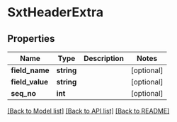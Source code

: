 # SxtHeaderExtra

## Properties
Name | Type | Description | Notes
------------ | ------------- | ------------- | -------------
**field_name** | **string** |  | [optional] 
**field_value** | **string** |  | [optional] 
**seq_no** | **int** |  | [optional] 

[[Back to Model list]](../README.md#documentation-for-models) [[Back to API list]](../README.md#documentation-for-api-endpoints) [[Back to README]](../README.md)


